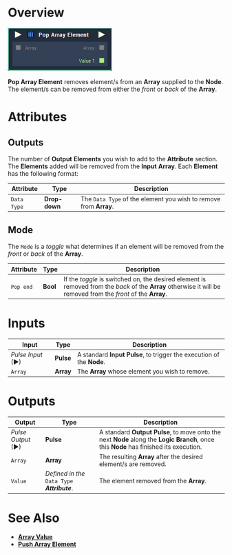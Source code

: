 # Overview

![The Pop Array Element Node.](../../.gitbook/assets/toolbox/array/pop-array-element.png)

**Pop Array Element** removes element/s from an **Array** supplied to the **Node**. The element/s can be removed from either the *front* or *back* of the **Array**.

# Attributes

## Outputs
The number of **Output** **Elements** you wish to add to the **Attribute** section. The **Elements** added will be removed from the **Input** **Array**. Each **Element** has the following format:

|Attribute|Type|Description|
|---|---|---|
|`Data Type`|**Drop-down**|The `Data Type` of the element you wish to remove from **Array**.|

## Mode
The `Mode` is a *toggle* what determines if an element will be removed from the *front* or *back* of the **Array**.

|Attribute|Type|Description|
|---|---|---|
|`Pop end`|**Bool**|If the *toggle* is switched on, the desired element is removed from the *back* of the **Array** otherwise it will be removed from the *front* of the **Array**. |

# Inputs

|Input|Type|Description|
|---|---|---|
|*Pulse Input* (►)|**Pulse**|A standard **Input Pulse**, to trigger the execution of the **Node**.|
|`Array`|**Array**|The **Array** whose element you wish to remove.|

# Outputs

|Output|Type|Description|
|---|---|---|
|*Pulse Output* (►)|**Pulse**|A standard **Output Pulse**, to move onto the next **Node** along the **Logic Branch**, once this **Node** has finished its execution.|
|`Array`|**Array**|The resulting **Array** after the desired element/s are removed.|
|`Value`|*Defined in the* `Data Type` ***Attribute***.|The element removed from the **Array**.|

# See Also
- [**Array Value**](array-value.md)
- [**Push Array Element**](push-array-element.md)
